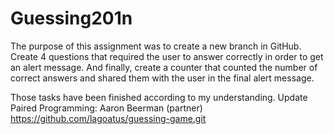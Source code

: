 # Guessing201n

The purpose of this assignment was to create a new branch in GitHub. Create 4 questions that required the user to answer correctly in order to get an alert message. And finally, create a counter that counted the number of correct answers and shared them with the user in the final alert message.

Those tasks have been finished according to my understanding.
Update Paired Programming: Aaron Beerman (partner) https://github.com/lagoatus/guessing-game.git
